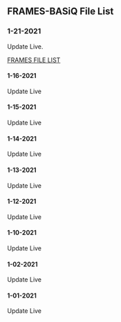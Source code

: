 ## FRAMES-BASiQ File List

### 1-21-2021

Update Live.

[FRAMES FILE LIST](https://raw.githubusercontent.com/JesusIsL0rd/file-list/gh-pages/frames-lib)

#### 1-16-2021

Update Live

#### 1-15-2021

Update Live

#### 1-14-2021

Update Live

#### 1-13-2021

Update Live

#### 1-12-2021

Update Live

#### 1-10-2021

Update Live

#### 1-02-2021

Update Live

#### 1-01-2021

Update Live
